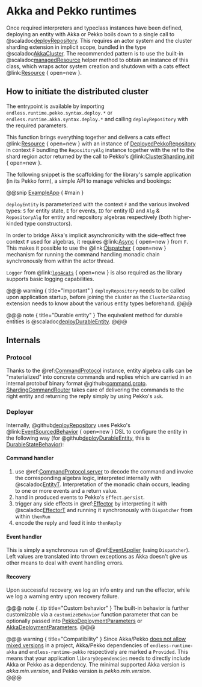 # Akka and Pekko runtimes

Once required interpreters and typeclass instances have been defined, deploying an entity with Akka or Pekko boils down to a single call to @scaladoc[deployRepository](endless.runtime.akka.deploy.AkkaDeployer). This requires an actor system and the cluster sharding extension in implicit scope, bundled in the type @scaladoc[AkkaCluster](endless.runtime.akka.deploy.AkkaCluster). The recommended pattern is to use the built-in @scaladoc[managedResource](endless.runtime.akka.deploy.AkkaCluster.managedResource) helper method to obtain an instance of this class, which wraps actor system creation and shutdown with a cats effect @link:[Resource](https://typelevel.org/cats-effect/docs/std/resource) { open=new }.  

## How to initiate the distributed cluster
The entrypoint is available by importing `endless.runtime.pekko.syntax.deploy.*` or `endless.runtime.akka.syntax.deploy.*` and calling `deployRepository` with the required parameters. 

This function brings everything together and delivers a cats effect @link:[Resource](https://typelevel.org/cats-effect/docs/std/resource) { open=new } with an instance of [DeployedPekkoRepository](endless.runtime.pekko.deploy.DeployedPekkoRepository) in context `F` bundling the `RepositoryAlg` instance together with the ref to the shard region actor returned by the call to Pekko's @link:[ClusterSharding.init](https://doc.akka.io/docs/akka/current/typed/cluster-sharding.html#basic-example) { open=new }.

The following snippet is the scaffolding for the library's sample application (in its Pekko form), a simple API to manage vehicles and bookings:

@@snip [ExampleApp](/example/src/main/scala/endless/example/app/pekko/PekkoApp.scala) { #main }

`deployEntity` is parameterized with the context `F` and the various involved types: `S` for  entity state, `E` for events, `ID` for entity ID and `Alg` & `RepositoryAlg` for entity and repository algebras respectively (both higher-kinded type constructors).

In order to bridge Akka's implicit asynchronicity with the side-effect free context `F` used for algebras, it requires @link:[Async](https://typelevel.org/cats-effect/docs/typeclasses/async) { open=new } from `F`. This makes it possible to use the @link:[Dispatcher](https://typelevel.org/cats-effect/docs/std/dispatcher) { open=new } mechanism for running the command handling monadic chain synchronously from within the actor thread.

`Logger` from @link:[`log4cats`](https://github.com/typelevel/log4cats) { open=new } is also required as the library supports basic logging capabilities.

@@@ warning { title="Important" }
`deployRepository` needs to be called upon application startup, before joining the cluster as the `ClusterSharding` extension needs to know about the various entity types beforehand.
@@@

@@@ note { title="Durable entity" }
 The equivalent method for durable entities is @scaladoc[deployDurableEntity](endless.runtime.pekko.deploy.PekkoDurableDeployer).
@@@

## Internals

### Protocol
Thanks to the @ref:[CommandProtocol](protocol.md) instance, entity algebra calls can be "materialized" into concrete commands and replies which are carried in an internal protobuf binary format @github:[command.proto](/runtime/src/main/protobuf/command.proto).
[ShardingCommandRouter](/runtime/src/main/scala/endless/runtime/pekko/ShardingCommandRouter.scala) takes care of delivering the commands to the right entity and returning the reply simply by using Pekko's `ask`.

### Deployer
Internally, @github[deployRepository](/runtime/src/main/scala/endless/runtime/pekko/PekkoDeployer.scala) uses Pekko's @link:[EventSourcedBehavior](https://pekko.apache.org/docs/pekko/current/typed/persistence.html#example-and-core-api) { open=new } DSL to configure the entity in the following way (for @github[deployDurableEntity](/runtime/src/main/scala/endless/runtime/pekko/DurablePekkoDeployer.scala), this is [DurableStateBehavior](https://pekko.apache.org/docs/pekko/current/typed/durable-state/persistence.html#cluster-sharding-and-durablestatebehavior)):

#### Command handler

 1. use @ref:[CommandProtocol.server](protocol.md) to decode the command and invoke the corresponding algebra logic, interpreted internally with @scaladoc[EntityT](endless.core.interpret.EntityT). Interpretation of the monadic chain occurs, leading to one or more events and a return value. 
 2. hand in produced events to Pekko's `Effect.persist`.
 3. trigger any side effects in @ref:[Effector](effector.md) by interpreting it with @scaladoc[EffectorT](endless.core.interpret.EffectorT) and running it synchronously with `Dispatcher` from within `thenRun`
 4. encode the reply and feed it into `thenReply`
 
#### Event handler 
This is simply a synchronous run of @ref:[EventApplier](applier.md) (using `Dispatcher`). Left values are translated into thrown exceptions as Akka doesn't give us other means to deal with event handling errors.

#### Recovery
Upon successful recovery, we log an info entry and run the effector, while we log a warning entry upon recovery failure.

@@@ note { .tip title="Custom behavior" } 
The built-in behavior is further customizable via a `customizeBehavior` function parameter that can be optionally passed into [PekkoDeploymentParameters](endless.runtime.pekko.deploy.PekkoDeployer.PekkoDeploymentParameters) or [AkkaDeploymentParameters](endless.runtime.akka.deploy.AkkaDeployer.AkkaDeploymentParameters). 
@@@

@@@ warning { title="Compatibility" }
Since Akka/Pekko [does not allow mixed versions](https://doc.akka.io/docs/akka/current/common/binary-compatibility-rules.html#mixed-versioning-is-not-allowed) in a project, Akka/Pekko dependencies of `endless-runtime-akka` and `endless-runtime-pekko` respectively are marked a `Provided`. This means that your application `libraryDependencies` needs to directly include Akka or Pekko as a dependency. The minimal supported Akka version is $akka.min.version$, and Pekko version is $pekko.min.version$.  
@@@